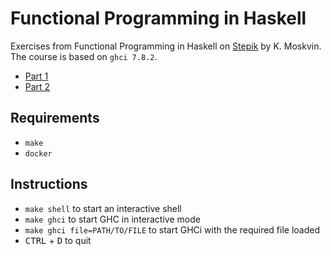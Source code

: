# Functional Programming in Haskell

Exercises from Functional Programming in Haskell on [Stepik](https://stepik.org) by K. Moskvin.
The course is based on `ghci 7.8.2`.
* [Part 1](https://stepik.org/course/75)
* [Part 2](https://stepik.org/course/693)

## Requirements
* `make`
* `docker`

## Instructions
* `make shell` to start an interactive shell
* `make ghci` to start GHC in interactive mode
* `make ghci file=PATH/TO/FILE` to start GHCi with the required file loaded
* <kbd>CTRL</kbd> + <kbd>D</kbd> to quit
